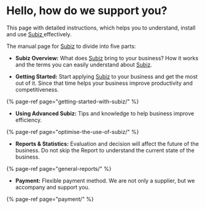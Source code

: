 # Hello, how do we support you?

This page with detailed instructions, which helps you to understand, install and use [Subiz ](https://subiz.com/en%20)effectively.

The manual page for [Subiz](https://subiz.com/en) to divide into five parts:

* **Subiz Overview:** What does [Subiz](https://subiz.com/en) bring to your business? How it works and the terms you can easily understand about [Subiz](https://subiz.com/en).

* **Getting Started:** Start applying [Subiz](https://subiz.com/en) to your business and get the most out of it. Since that time helps your business improve productivity and competitiveness.

{% page-ref page="getting-started-with-subiz/" %}

* **Using Advanced Subiz:** Tips and knowledge to help business improve efficiency.

{% page-ref page="optimise-the-use-of-subiz/" %}

* **Reports & Statistics:** Evaluation and decision will affect the future of the business. Do not skip the Report to understand the current state of the business.

{% page-ref page="general-reports/" %}

* **Payment:** Flexible payment method. We are not only a supplier, but we accompany and support you.

{% page-ref page="payment/" %}



